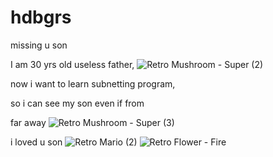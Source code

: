 # hdbgrs
missing u son

I am 30 yrs old useless father, ![Retro Mushroom - Super (2)](https://user-images.githubusercontent.com/87400849/125547673-759d0b8e-fec5-4ef2-b2b4-8cdc86615fc6.png)


now i want to learn subnetting program, 

so i can see my son even if from

far away
![Retro Mushroom - Super (3)](https://user-images.githubusercontent.com/87400849/125547698-722ec14f-a9b4-4557-8402-6b1d6892cbde.PNG)


i loved u son
![Retro Mario (2)](https://user-images.githubusercontent.com/87400849/125547686-b7f17a33-bdd8-49a5-88d1-82fa871736f4.png)
	![Retro Flower - Fire](https://user-images.githubusercontent.com/87400849/125547721-932880a4-0596-4977-a527-caed18d9dbee.png)
